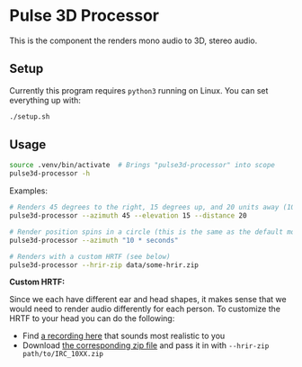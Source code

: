 # Pulse 3D Processor

This is the component the renders mono audio to 3D, stereo audio.

## Setup

Currently this program requires `python3` running on Linux. You can set everything up with:

```bash
./setup.sh
```

## Usage

```bash
source .venv/bin/activate  # Brings "pulse3d-processor" into scope
pulse3d-processor -h
```

Examples:

```bash
# Renders 45 degrees to the right, 15 degrees up, and 20 units away (10 = default)
pulse3d-processor --azimuth 45 --elevation 15 --distance 20

# Render position spins in a circle (this is the same as the default mode)
pulse3d-processor --azimuth "10 * seconds"

# Renders with a custom HRTF (see below)
pulse3d-processor --hrir-zip data/some-hrir.zip
```

**Custom HRTF:**

Since we each have different ear and head shapes, it makes sense that we would need to
render audio differently for each person. To customize the HRTF to your head you can do the following:

 - Find [a recording here](http://recherche.ircam.fr/equipes/salles/listen/sounds.html) that
   sounds most realistic to you
 - Download [the corresponding zip file](http://recherche.ircam.fr/equipes/salles/listen/download.html)
   and pass it in with `--hrir-zip path/to/IRC_10XX.zip`
